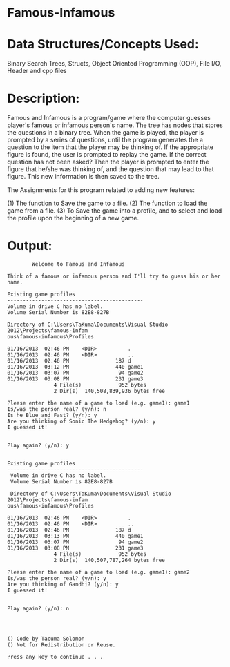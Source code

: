 
Famous-Infamous
===============


Data Structures/Concepts Used:
==============================
Binary Search Trees,
Structs, Object Oriented Programming (OOP), File I/O, Header and cpp files


Description:
============
Famous and Infamous is a program/game where the computer guesses player's famous or infamous person's
name.
The tree has nodes that stores the questions in a binary tree. When the game is played, the player
is prompted by a series of questions, until the program generates the a question to the item that the player may be thinking
of. If the appropriate figure is found, the user is prompted to replay the game. If the correct question
has not been asked? Then the player is prompted to enter the figure that he/she was thinking of, and 
the question that may lead to that figure. This new information is then saved to the tree.

The Assignments for this program related to adding new features:

(1) The function to Save the game to a file.
(2) The function to load the game from a file.
(3) To Save the game into a profile, and to select 
    and load the profile upon the beginning of a new game.
 
 
Output:
=======

        	Welcome to Famous and Infamous

	Think of a famous or infamous person and I'll try to guess his or her name.

	Existing game profiles
	--------------------------------------------
 	Volume in drive C has no label.
 	Volume Serial Number is 82E8-827B

 	Directory of C:\Users\TaKuma\Documents\Visual Studio 2012\Projects\famous-infam
	ous\famous-infamous\Profiles

	01/16/2013  02:46 PM    <DIR>          .
	01/16/2013  02:46 PM    <DIR>          ..
	01/16/2013  02:46 PM               187 d
	01/16/2013  03:12 PM               440 game1
	01/16/2013  03:07 PM                94 game2
	01/16/2013  03:08 PM               231 game3
	               4 File(s)            952 bytes
	               2 Dir(s)  140,508,839,936 bytes free
	
	Please enter the name of a game to load (e.g. game1): game1
	Is/was the person real? (y/n): n
	Is he Blue and Fast? (y/n): y
	Are you thinking of Sonic The Hedgehog? (y/n): y
	I guessed it!
	
	
	Play again? (y/n): y
	
	
	Existing game profiles
	--------------------------------------------
	 Volume in drive C has no label.
	 Volume Serial Number is 82E8-827B
	
	 Directory of C:\Users\TaKuma\Documents\Visual Studio 2012\Projects\famous-infam
	ous\famous-infamous\Profiles
	
	01/16/2013  02:46 PM    <DIR>          .
	01/16/2013  02:46 PM    <DIR>          ..
	01/16/2013  02:46 PM               187 d
	01/16/2013  03:13 PM               440 game1
	01/16/2013  03:07 PM                94 game2
	01/16/2013  03:08 PM               231 game3
	               4 File(s)            952 bytes
	               2 Dir(s)  140,507,787,264 bytes free
	
	Please enter the name of a game to load (e.g. game1): game2
	Is/was the person real? (y/n): y
	Are you thinking of Gandhi? (y/n): y
	I guessed it!
	
	
	Play again? (y/n): n
	
	
	
	
	() Code by Tacuma Solomon
	() Not for Redistribution or Reuse.
	
	Press any key to continue . . .